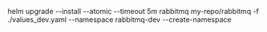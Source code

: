 helm upgrade --install --atomic --timeout 5m rabbitmq my-repo/rabbitmq -f ./values_dev.yaml --namespace rabbitmq-dev --create-namespace
